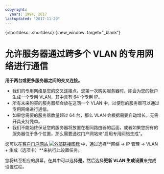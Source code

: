 ```yaml
---
copyright:
  years: 1994, 2017
lastupdated: "2017-11-29"
---
```

{:shortdesc: .shortdesc}
{:new_window: target="_blank"}

# 允许服务器通过跨多个 VLAN 的专用网络进行通信

**用于两台或更多服务器之间的交叉连接。**

 * 我们的专用网络是您的交叉连接点。您第一次购买服务器时，即会为您的帐户生成一个专用 VLAN，其中具有 64 个专用 IP。
 * 所有未来购买的服务器都会放在这同一个 VLAN 中，以便您的服务器可以通过专用网络进行通信。
 * 如果您需要的服务器数量超过 64 台，那么 VLAN 会根据需要自动增长。无需开具支持凭单。
 * 我们不能始终保证您的服务器将放置在相同路由器的后面，或者如果您拥有的服务器位于多个位置，那么需要通过门户网站来“启用专用网络生成”。

您可以在[客户门户网站 ![外部链接图标](../../icons/launch-glyph.svg "外部链接图标")](https://control.softlayer.com/) 中，通过选择**网络 -> IP 管理 -> VLAN + 生成（选项卡）**来执行此设置任务。

您将转至相应的屏幕，在其中可以选择**是**，然后选择**更新 VLAN 生成设置**来完成设置过程。

